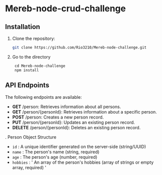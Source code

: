 # Mereb-node-crud-challenge
## Installation

1. Clone the repository:

   ```bash
   git clone https://github.com/Rio3210/Mereb-node-challenge.git
    ```
2. Go to the directory
   ```   
    cd Mereb-node-challenge
    npm install
    ```

## API Endpoints
The following endpoints are available:

 * **GET** /person: Retrieves information about all persons.
 * **GET** /person/{personId}: Retrieves information about a specific person.
 * **POST** /person: Creates a new person record.
 * **PUT** /person/{personId}: Updates an existing person record.
 * **DELETE** /person/{personId}: Deletes an existing person record.

. Person Object Structure
- `id` : A unique identifier generated on the server-side (string/UUID)
- `name` : The person's name (string, required)
- `age` : The person's age (number, required)
- `hobbies` : ' An array of the person's hobbies (array of strings or empty array, required) '